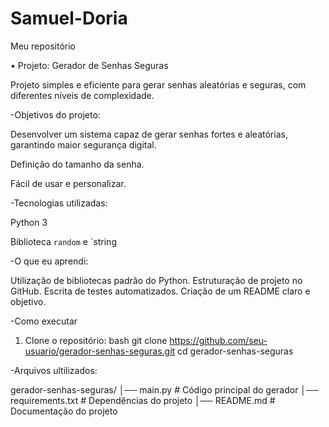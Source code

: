 # Samuel-Doria
Meu repositório 

• Projeto: Gerador de Senhas Seguras

Projeto simples e eficiente para gerar senhas aleatórias e seguras, com diferentes níveis de complexidade.

-Objetivos do projeto: 

Desenvolver um sistema capaz de gerar senhas fortes e 
aleatórias, garantindo maior segurança digital.

Definição do tamanho da senha.

Fácil de usar e personalizar.

-Tecnologias utilizadas: 

Python 3

Biblioteca `random` e `string

-O que eu aprendi:

Utilização de bibliotecas padrão do Python.
Estruturação de projeto no GitHub.
Escrita de testes automatizados.
Criação de um README claro e objetivo.

-Como executar

1. Clone o repositório:
bash
git clone
https://github.com/seu-usuario/gerador-senhas-seguras.git
cd gerador-senhas-seguras

-Arquivos ultilizados:

gerador-senhas-seguras/
│── main.py           # Código principal do gerador
│── requirements.txt  # Dependências do projeto
│── README.md         # Documentação do projeto